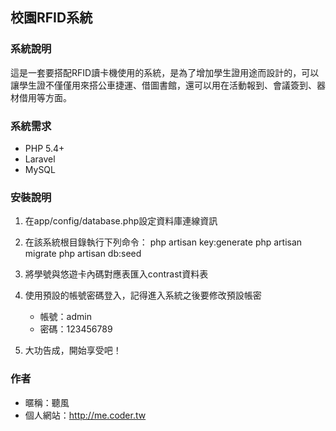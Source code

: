 ## 校園RFID系統
### 系統說明
這是一套要搭配RFID讀卡機使用的系統，是為了增加學生證用途而設計的，可以讓學生證不僅僅用來搭公車捷運、借圖書館，還可以用在活動報到、會議簽到、器材借用等方面。

### 系統需求
+ PHP 5.4+
+ Laravel
+ MySQL

### 安裝說明
1. 在app/config/database.php設定資料庫連線資訊

2. 在該系統根目錄執行下列命令：
php artisan key:generate
php artisan migrate
php artisan db:seed
3. 將學號與悠遊卡內碼對應表匯入contrast資料表
4. 使用預設的帳號密碼登入，記得進入系統之後要修改預設帳密
	+ 帳號：admin
	+ 密碼：123456789
5. 大功告成，開始享受吧！

### 作者
+ 暱稱：聽風
+ 個人網站：http://me.coder.tw




